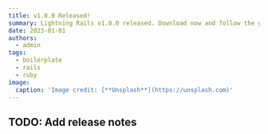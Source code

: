 ```yaml
---
title: v1.0.0 Released!
summary: Lightning Rails v1.0.0 released. Download now and follow the guide to get started in 5 minutes!
date: 2023-01-01
authors:
  - admin
tags:
  - boilerplate
  - rails
  - ruby
image:
  caption: 'Image credit: [**Unsplash**](https://unsplash.com)'
---
```


## TODO: Add release notes
